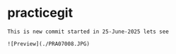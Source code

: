 # practicegit
    This is new commit started in 25-June-2025 lets see

    ![Preview](./PRA07008.JPG)